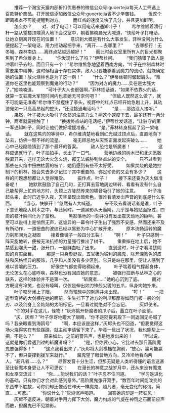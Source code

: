 　　推荐一个淘宝天猫内部折扣优惠券的微信公众号:guoertejia每天人工筛选上百款特价商品。打开微信添加微信公众号:guoertejia省不少辛苦钱。
　　但这个距离根本不可能提醒到对方。
　　而红点的速度又快了几分，并且更加鲜明。
　　怎么办？
　　对、对了电话！可以用电话来通知叶子！
　　希尔维顺着滑行杆一路从望楼顶端滑入地下会议室中，朝着拂晓晨光大喊道，“快给叶子打电话，让她立刻离开现在的位置！”
　　意识到大概是有什么大事发生，菲林没问为什么便提起了一架电话，用力摇动起把手来，“离开……去哪里？”
　　“去哪都行！无冬城、森林南边……离终点站越远越好！”
　　而此时会议室里所有人的目光都聚焦到了希尔维身上。
　　“你发现什么了吗？”伊蒂丝问。
　　“我们猜错了敌人是冲着叶子去的，而且只有一个！”希尔维焦急地望着西南方向，“叶子在控制森林时需要集中精神，这时候相当于存在实体，敌人只要能够看到魔力的流动，就能确定她的位置！放火烧林也是为了这一刻！”
　　“什么？”伊蒂丝顿时皱起眉头，“难道你在这里也能观察到魔鬼的行动？”
　　“因为对方的魔力……实在是太强大了。”她喃喃道。
　　“可叶子大人也很强啊，”菲林插话道，“如果不依靠火的话，就算一支狂魔大军短时间内也拿她无可奈何吧？”
　　“但敌人既然这么做了，就不可能毫无准备”希尔维不禁握住了拳头，视野中的红点已经开始急剧上升，其轨迹宛如一只高高昂起的蛇头，“还没接通电话吗？”
　　“是……那边没人接听。”
　　果然，叶子被大火吸引了全部的注意力么？照这个速度下去，最多还有一两分钟，两者就要接触了！
　　“换拨终点站的电话吧，”伊蒂丝发话道，“让驻守的第一军通知叶子，同时让他们做好增援准备。”
　　“是。”菲林转身摇起了另一架电话。
　　就在这焦灼的等待中，希尔维清楚地看到红光越过顶点后，直直地向下坠去，仿佛一颗不祥的流星。
　　毫无顾忌地从天空正面发起突破么……
　　她心中已经隐隐猜到了那个最坏的答案。
　　敌人恐怕是斩魔者！
　　……
　　这样应该就行了，叶子拍拍手，长出了一口气。
　　营地边缘的树木已和北边悉数脱离开来，这样无论大火怎么烧，都无法威胁到终点站的安全。
　　只不过看到那些在火焰中扭曲枯萎的枝丫，她仍感到有些不太好受。
　　如果焚烧的是她控制下的树林，她会失去多少记忆？其中重要的、弥足珍贵的又会有多少？
　　这样的问题想想都让人觉得难受。
　　振作点，叶子！
　　接下来还要为灭火做准备呢！
　　她默默鼓励了自己几句，正打算去营地周边转转、看看有没有什么自己能帮得上忙的地方时，头顶上方陡然传来的啸音吸引了她的注意。
　　叶子抬起头来，此时已近乎入夜，天空呈现出暗紫色，很难看清发出声音的到底是什么东西。
　　“当心，快躲开！”忽然有人大喊道。
　　来不及去看说话者是谁，叶子下意识地隐入树木之中，与此同时，一道黑影从天而降，几乎是与她贴面擦过，四周的枝叶瞬间化为了齑粉。
　　黑影落地的一刻并没有发出震天动地的巨响，甚至可以说得上是悄然无声，这诡异的一幕令叶子生出了强烈不安感，然而还来不及有所动作，一道扭曲的波纹已经以黑影为中心扩散开来。
　　原本流畅运转的魔力刹那间为之凝固
　　接着像镜子一般四分五裂！
　　“啊！”
　　叶子只感到一阵天旋地转，便被无法抗拒的力量强行推出了树干。
　　重重摔在地上后，她不禁感到喉头一甜，张开口，一股鲜血吐了出来。
　　直到这时，叶子才看清楚阴影的真实面目。
　　那是一只身形挺拔，五官极为锐利的魔鬼，除开深蓝色的皮肤和风格怪异的服饰，几乎和人类没有多少区别。它只是站在那里，便让人感到了难以言喻的压力。
　　好像空气都变得粘稠起来。
　　叶子喘着粗气撑起身体，无论怎么在心底呼唤，森林也没有回应她的意志。
　　被强行拉断与丛林之心的联系，这样的体验并不是第一次。
　　“斩魔者……”她的心沉到了底。
　　而对方既没有冷笑，也没有嚎叫，仅仅是伸出如刀锋般尖锐的五爪，纵身向她扑来。
　　叶子咬牙闭上了眼。
　　然而预想中的刺痛并未出现。
　　“叮！”
　　一把造型奇特的大剑横在她的面前，生生挡下了对方的利爪那厚得如同门板一般的剑刃、以及剑身上金灿灿的太阳标记，一旦看过就绝对不会忘记。
　　灰烬使者。
　　“你的对手在这儿，怪物！”灰烬挑开斩魔者的爪子后，矗立在叶子面前。
　　“灰、灰烬？”叶子惊讶地瞪大了眼睛，“你不是随提莉殿下一同返回无冬城了吗？我亲眼看到海鸥号”
　　“啊，本应该是这样，”灰烬头也不回道，“但我觉得这场火烧得实在有些蹊跷，就主动申请留下来了。毕竟一旦出了状况，我也能帮上一把，不是么？”
　　原来如此，之前的警告声，也是她发出来的！
　　“所以说，这就是你们曾遇到过的斩魔者吗？”
　　“是，但你要小心，它比过去那只高阶魔鬼要强得多！”
　　“这点我看出来了，”灰烬将大剑横档在胸前，“放心，赢可能赢不了，但只要撑到援军来就行。”
　　魔鬼望了眼营地方向，又冷冷地看向两人，“超凡者……么？”
　　尽管发音十分生涩，但那无疑是人类听得懂的语言这甚至比斩魔本身更让人不可思议！
　　在漫长的神意之战岁月中，还从来没有魔鬼和女巫交流过！
　　“你……能说我们的话？”叶子忍不住问道。
　　“学习是进化的基础，只有你们才会对此感到意外。”高阶魔鬼张开双手，“数百年时间能改变的东西举不胜数，可你们却还像活在昨天一样魔鬼、超凡者，毫无变化的称谓，简直……可悲。”
　　“你说什么？”灰烬沉声喝道。
　　回答她的却是一阵狂风！
　　灰烬不退反进，朝着对手用力挥下大剑，魔力构成的气旋在神罚之石面前应声而散，但魔鬼已不见踪影。